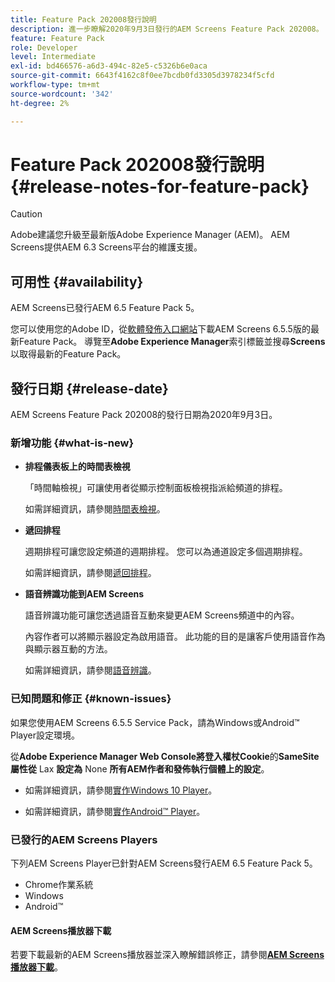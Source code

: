 ```yaml
---
title: Feature Pack 202008發行說明
description: 進一步瞭解2020年9月3日發行的AEM Screens Feature Pack 202008。
feature: Feature Pack
role: Developer
level: Intermediate
exl-id: bd466576-a6d3-494c-82e5-c5326b6e0aca
source-git-commit: 6643f4162c8f0ee7bcdb0fd3305d3978234f5cfd
workflow-type: tm+mt
source-wordcount: '342'
ht-degree: 2%

---
```


# Feature Pack 202008發行說明 {#release-notes-for-feature-pack}

>[!CAUTION]
>
>Adobe建議您升級至最新版Adobe Experience Manager (AEM)。 AEM Screens提供AEM 6.3 Screens平台的維護支援。

## 可用性 {#availability}

AEM Screens已發行AEM 6.5 Feature Pack 5。

您可以使用您的Adobe ID，從[軟體發佈入口網站](https://experience.adobe.com/#/downloads/content/software-distribution/en/aem.html)下載AEM Screens 6.5.5版的最新Feature Pack。 導覽至&#x200B;**Adobe Experience Manager**&#x200B;索引標籤並搜尋&#x200B;**Screens**&#x200B;以取得最新的Feature Pack。

## 發行日期 {#release-date}

AEM Screens Feature Pack 202008的發行日期為2020年9月3日。

### 新增功能 {#what-is-new}

* **排程儀表板上的時間表檢視**

  「時間軸檢視」可讓使用者從顯示控制面板檢視指派給頻道的排程。

  如需詳細資訊，請參閱[時間表檢視](/help/user-guide/channel-assignment-latest-fp.md#timeline-view)。

* **遞回排程**

  週期排程可讓您設定頻道的週期排程。 您可以為通道設定多個週期排程。

  如需詳細資訊，請參閱[遞回排程](/help/user-guide/channel-assignment-latest-fp.md#recurrence-schedule)。

* **語音辨識功能到AEM Screens**

  語音辨識功能可讓您透過語音互動來變更AEM Screens頻道中的內容。

  內容作者可以將顯示器設定為啟用語音。 此功能的目的是讓客戶使用語音作為與顯示器互動的方法。

  如需詳細資訊，請參閱[語音辨識](voice-recognition.md)。

### 已知問題和修正 {#known-issues}

如果您使用AEM Screens 6.5.5 Service Pack，請為Windows或Android™ Player設定環境。

從&#x200B;**Adobe Experience Manager Web Console將登入權杖Cookie**&#x200B;的&#x200B;**SameSite屬性從** Lax **設定為** None **所有AEM作者和發佈執行個體上的設定**。

* 如需詳細資訊，請參閱[實作Windows 10 Player](implementing-windows-player.md#fp-environment-setup)。

* 如需詳細資訊，請參閱[實作Android™ Player](implementing-android-player.md#fp-environment-setup)。

### 已發行的AEM Screens Players

下列AEM Screens Player已針對AEM Screens發行AEM 6.5 Feature Pack 5。

* Chrome作業系統
* Windows
* Android™

#### AEM Screens播放器下載

若要下載最新的AEM Screens播放器並深入瞭解錯誤修正，請參閱&#x200B;**[AEM Screens播放器下載](https://download.macromedia.com/screens/index.html)**。
